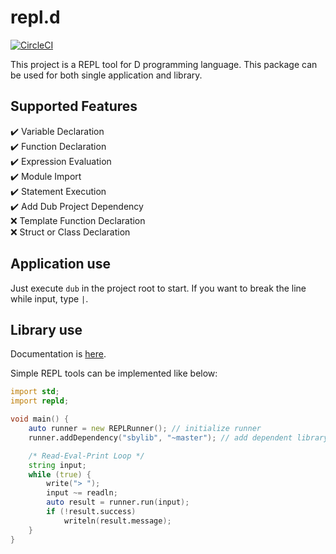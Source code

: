 # repl.d
[![CircleCI](https://circleci.com/gh/Sobaya007/repl.d.svg?style=svg)](https://circleci.com/gh/Sobaya007/repl.d)

This project is a REPL tool for D programming language.
This package can be used for both single application and library.

## Supported Features
:heavy_check_mark: Variable Declaration  
:heavy_check_mark: Function Declaration  
:heavy_check_mark: Expression Evaluation  
:heavy_check_mark: Module Import  
:heavy_check_mark: Statement Execution  
:heavy_check_mark: Add Dub Project Dependency  
:x: Template Function Declaration  
:x: Struct or Class Declaration  

## Application use
Just execute `dub` in the project root to start.
If you want to break the line while input, type `|`.

## Library use
Documentation is [here](https://sobaya007.github.io/repl.d/).

Simple REPL tools can be implemented like below:

```d
import std;
import repld;

void main() {
    auto runner = new REPLRunner(); // initialize runner
    runner.addDependency("sbylib", "~master"); // add dependent library

    /* Read-Eval-Print Loop */
    string input;
    while (true) {
        write("> ");
        input ~= readln;
        auto result = runner.run(input);
        if (!result.success)
            writeln(result.message);
    }
}
```
